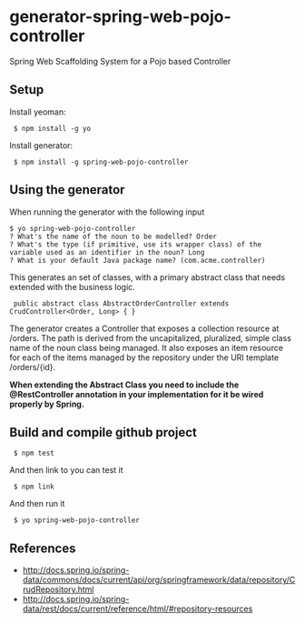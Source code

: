 # generator-spring-web-pojo-controller
Spring Web Scaffolding System for a Pojo based Controller

## Setup
   
Install yeoman:
   
     $ npm install -g yo
   
Install generator:
   
     $ npm install -g spring-web-pojo-controller
   
     
## Using the generator
When running the generator with the following input
     
````
$ yo spring-web-pojo-controller
? What's the name of the noun to be modelled? Order
? What's the type (if primitive, use its wrapper class) of the variable used as an identifier in the noun? Long
? What is your default Java package name? (com.acme.controller)
````

This generates an set of classes, with a primary abstract class that needs extended with the business logic.

     public abstract class AbstractOrderController extends CrudController<Order, Long> { }

The generator creates a Controller that exposes a collection resource at /orders. 
The path is derived from the uncapitalized, pluralized, simple class name of the noun class being managed. 
It also exposes an item resource for each of the items managed by the repository under the URI template /orders/{id}.
     
**When extending the Abstract Class you need to include the @RestController annotation in your implementation for it be
 wired properly by Spring.**
 
 
## Build and compile github project

     $ npm test
     
And then link to you can test it

     $ npm link
     
And then run it

     $ yo spring-web-pojo-controller
 
 
## References

* http://docs.spring.io/spring-data/commons/docs/current/api/org/springframework/data/repository/CrudRepository.html 
* http://docs.spring.io/spring-data/rest/docs/current/reference/html/#repository-resources 
     
